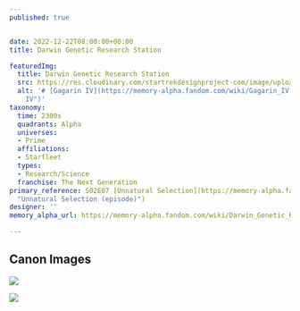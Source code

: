 ```yaml
---
published: true


date: 2022-12-22T08:00:00+00:00
title: Darwin Genetic Research Station

featuredImg:
  title: Darwin Genetic Research Station
  src: https://res.cloudinary.com/startrekdesignproject-com/image/upload/v1671766579/Darwin-Research-Center.png
  alt: '# [Gagarin IV](https://memory-alpha.fandom.com/wiki/Gagarin_IV "Gagarin
    IV")'
taxonomy:
  time: 2300s
  quadrants: Alpha
  universes:
  - Prime
  affiliations:
  - Starfleet
  types:
  - Research/Science
  franchise: The Next Generation
primary_reference: S02E07 [Unnatural Selection](https://memory-alpha.fandom.com/wiki/Unnatural_Selection_(episode)
  "Unnatural Selection (episode)")
designer: ''
memory_alpha_url: https://memory-alpha.fandom.com/wiki/Darwin_Genetic_Research_Station

---
```

## Canon Images

![](https://res.cloudinary.com/startrekdesignproject-com/image/upload/v1671766580/DarwinResearchCenter-unnaturalselection_hd_352.jpg)

![](https://res.cloudinary.com/startrekdesignproject-com/image/upload/v1671766578/DarwinResearchCenter-unnaturalselection_hd_331.jpg)
